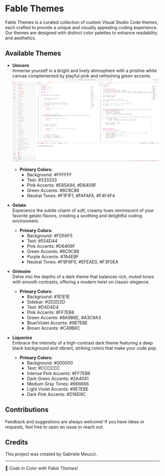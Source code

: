 # Fable Themes

Fable Themes is a curated collection of custom Visual Studio Code themes, each crafted to provide a unique and visually appealing coding experience. Our themes are designed with distinct color palettes to enhance readability and aesthetics.

## Available Themes

- **Unicorn**  
  Immerse yourself in a bright and lively atmosphere with a pristine white canvas complemented by playful pink and refreshing green accents.
![Alt text](https://github.com/walele993/fable_web/blob/main/screenshots/Unicorn.png)
  - **Primary Colors:**
    - Background: #FFFFFF
    - Text: #333333
    - Pink Accents: #E85A94, #D6409F
    - Green Accents: #6C9C86
    - Neutral Tones: #F1F1F1, #FAFAFA, #F4F4F4

- **Gelato**  
  Experience the subtle charm of soft, creamy hues reminiscent of your favorite gelato flavors, creating a soothing and delightful coding environment.
  - **Primary Colors:**
    - Background: #FDFAF5
    - Text: #554D44
    - Pink Accents: #D6409F
    - Green Accents: #6C9C86
    - Purple Accents: #7A4EBF
    - Neutral Tones: #F9F6F0, #EFEAE0, #F3F0EA

- **Grimoire**  
  Delve into the depths of a dark theme that balances rich, muted tones with smooth contrasts, offering a modern twist on classic elegance.
  - **Primary Colors:**
    - Background: #1E1E1E
    - Sidebar: #2D2D2D
    - Text: #D4D4D4
    - Pink Accents: #FF7EB6
    - Green Accents: #8A9B6E, #A3C9A3
    - Blue/Violet Accents: #9E7EBE
    - Brown Accents: #C49B6C

- **Liquorice**  
  Embrace the intensity of a high-contrast dark theme featuring a deep black background and vibrant, striking colors that make your code pop.
  - **Primary Colors:**
    - Background: #000000
    - Text: #CCCCCC
    - Intense Pink Accents: #FF7EB6
    - Dark Green Accents: #2A4041
    - Medium Gray Tones: #666666
    - Light Violet Accents: #9E7EBE
    - Dark Pink Accents: #D16D9C

## Contributions

Feedback and suggestions are always welcome! If you have ideas or requests, feel free to open an issue or reach out.

## Credits

This project was created by Gabriele Meucci.

---

🦄 *Code in Color with Fable Themes!*
